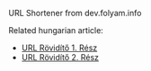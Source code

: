 URL Shortener from dev.folyam.info

Related hungarian article:
* [URL Rövidítő 1. Rész](http://dev.folyam.info/blog/2013/02/16/url-rovidito-1-resz/)
* [URL Rövidítő 2. Rész](http://dev.folyam.info/blog/2013/03/28/url-rovidito-2-resz/)
